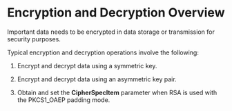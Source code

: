 # Encryption and Decryption Overview

<!--Kit: Crypto Architecture Kit-->
<!--Subsystem: Security-->
<!--Owner: @zxz--3-->
<!--Designer: @lanming-->
<!--Tester: @PAFT-->
<!--Adviser: @zengyawen-->

Important data needs to be encrypted in data storage or transmission for security purposes.

Typical encryption and decryption operations involve the following:

1. Encrypt and decrypt data using a symmetric key.

2. Encrypt and decrypt data using an asymmetric key pair.

3. Obtain and set the **CipherSpecItem** parameter when RSA is used with the PKCS1_OAEP padding mode.
